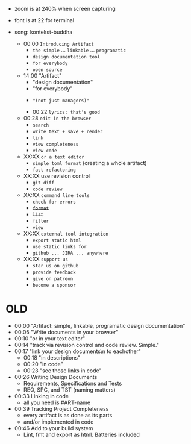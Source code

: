 - zoom is at 240% when screen capturing
- font is at 22 for terminal

- song: kontekst-buddha
    - 00:00 `Introducing Artifact`
        - `the simple` ... `linkable` ... `programatic`
        - `design documentation tool`
        - `for everybody`
        - `open source`
    - 14:00 "Artifact"
        - "design documentation"
        - "for everybody"
        -     "(not just managers)"
        - 00:22 `lyrics: that's good`
    - 00:28 `edit in the browser`
        - `search`
        - `write text + save + render`
        - `link`
        - `view completeness`
        - `view code`
    - XX:XX `or a text editor`
        - `simple toml format` (creating a whole artifact)
        - `fast refactoring`
    - XX:XX use revision control
        - `git diff`
        - `code review`
    - XX:XX `command line tools`
        - `check for errors`
        - ~~`format`~~
        - ~~`list`~~
        - `filter`
        - `view`
    - XX:XX `external tool integration`
        - `export static html`
        - `use static links for`
        - `github ... JIRA ... anywhere`
    - XX:XX `support us`
        - `star us on github`
        - `provide feedback`
        - `give on patreon`
        - `become a sponsor`


# OLD
- 00:00 "Artifact: simple, linkable, programatic design documentation"
- 00:05 "Write documents in your browser"
- 00:10 "or in your text editor"
- 00:14 "track via revision control and code review. Simple."
- 00:17 "link your design documents\n to eachother"
    - 00:18 "in descriptions"
    - 00:20 "in code"
    - 00:23 "see those links in code"
- 00:26 Writing Design Documents
    - Requirements, Specifications and Tests
    - REQ, SPC, and TST (naming matters)
- 00:33 Linking in code
    - all you need is #ART-name
- 00:39 Tracking Project Completeness
    - every artifact is as done as its parts
    - and/or implemented in code
- 00:46 Add to your build system
    - Lint, fmt and export as html. Batteries included
